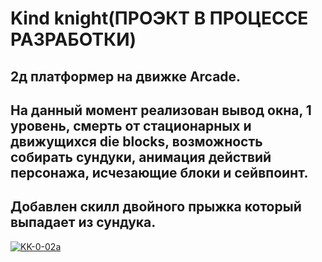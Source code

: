 # Kind knight(ПРОЭКТ В ПРОЦЕССЕ РАЗРАБОТКИ)
## 2д платформер на движке Arcade.
## На данный момент реализован вывод окна, 1 уровень, смерть от стационарных и движущихся die blocks, возможность собирать сундуки, анимация действий персонажа, исчезающие блоки и сейвпоинт.
## Добавлен скилл двойного прыжка который выпадает из сундука.
<a href="https://ibb.co/nCdM1q8"><img src="https://i.ibb.co/X80x5fk/KK-0-02a.jpg" alt="KK-0-02a" border="0"></a>
